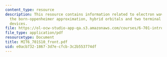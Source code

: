 ```yaml
---
content_type: resource
description: This resource contains information related to electron wavepacket propagation,
  the born-oppenheimer approximation, hybrid orbitals and two terminal quantum dot
  devices.
file: https://ol-ocw-studio-app-qa.s3.amazonaws.com/courses/6-701-introduction-to-nanoelectronics-spring-2010/e0acb73218673d7ecfcb3c2b553774df_MIT6_701S10_front.pdf
file_type: application/pdf
resourcetype: Document
title: MIT6_701S10_front.pdf
uid: e0acb732-1867-3d7e-cfcb-3c2b553774df
---
```


